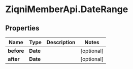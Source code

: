 # ZiqniMemberApi.DateRange

## Properties

Name | Type | Description | Notes
------------ | ------------- | ------------- | -------------
**before** | **Date** |  | [optional] 
**after** | **Date** |  | [optional] 


